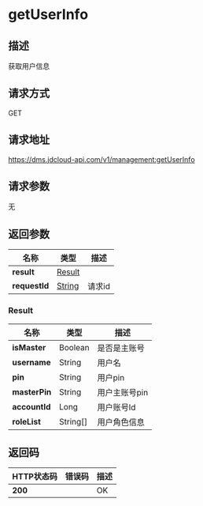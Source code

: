 # getUserInfo


## 描述
获取用户信息

## 请求方式
GET

## 请求地址
https://dms.jdcloud-api.com/v1/management:getUserInfo


## 请求参数
无


## 返回参数
|名称|类型|描述|
|---|---|---|
|**result**|[Result](#result)| |
|**requestId**|[String](#result)|请求id|

### <div id="Result">Result</div>
|名称|类型|描述|
|---|---|---|
|**isMaster**|Boolean|是否是主账号|
|**username**|String|用户名|
|**pin**|String|用户pin|
|**masterPin**|String|用户主账号pin|
|**accountId**|Long|用户账号Id|
|**roleList**|String[]|用户角色信息|

## 返回码
|HTTP状态码|错误码|描述|
|---|---|---|
|**200**||OK|
